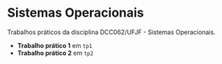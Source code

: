 # Sistemas Operacionais

Trabalhos práticos da disciplina DCC062/UFJF - Sistemas Operacionais.

*  **Trabalho prático 1** em `tp1`
*  **Trabalho prático 2** em `tp2`
